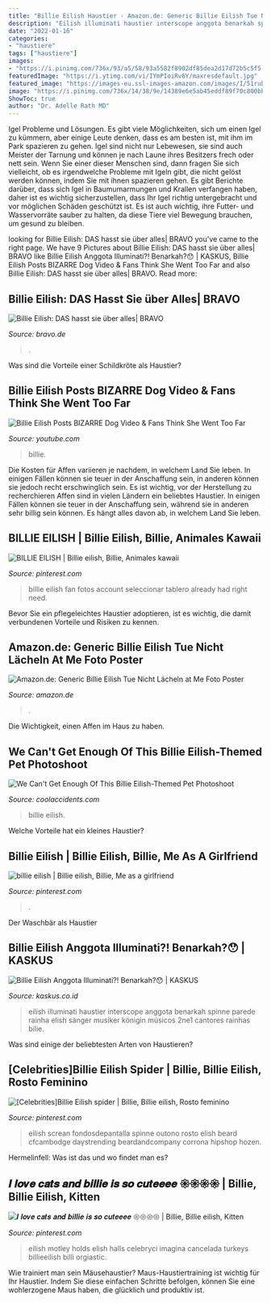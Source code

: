 ```yaml
---
title: "Billie Eilish Haustier - Amazon.de: Generic Billie Eilish Tue Nicht Lächeln At Me Foto Poster"
description: "Eilish illuminati haustier interscope anggota benarkah spinne parede rainha elish sänger musiker königin músicos 2ne1 cantores rainhas bilie"
date: "2022-01-16"
categories:
- "haustiere"
tags: ["haustiere"]
images:
- "https://i.pinimg.com/736x/93/a5/58/93a5582f8902df85dea2d17d72b5c5f5.jpg"
featuredImage: "https://i.ytimg.com/vi/IYmPIoiRv6Y/maxresdefault.jpg"
featured_image: "https://images-eu.ssl-images-amazon.com/images/I/51rubOETbvL._SY300_QL70_.jpg"
image: "https://i.pinimg.com/736x/14/38/9e/14389e6e5ab45eddf89f70c800bbe157.jpg"
ShowToc: true
author: "Dr. Adelle Rath MD"
---
```



Igel Probleme und Lösungen.
Es gibt viele Möglichkeiten, sich um einen Igel zu kümmern, aber einige Leute denken, dass es am besten ist, mit ihm im Park spazieren zu gehen. Igel sind nicht nur Lebewesen, sie sind auch Meister der Tarnung und können je nach Laune ihres Besitzers frech oder nett sein. Wenn Sie einer dieser Menschen sind, dann fragen Sie sich vielleicht, ob es irgendwelche Probleme mit Igeln gibt, die nicht gelöst werden können, indem Sie mit ihnen spazieren gehen.
Es gibt Berichte darüber, dass sich Igel in Baumumarmungen und Krallen verfangen haben, daher ist es wichtig sicherzustellen, dass Ihr Igel richtig untergebracht und vor möglichen Schäden geschützt ist. Es ist auch wichtig, ihre Futter- und Wasservorräte sauber zu halten, da diese Tiere viel Bewegung brauchen, um gesund zu bleiben.

	

		
looking for Billie Eilish: DAS hasst sie über alles| BRAVO you've came to the right page. We have 9 Pictures about Billie Eilish: DAS hasst sie über alles| BRAVO like Billie Eilish Anggota Illuminati?! Benarkah?😯 | KASKUS, Billie Eilish Posts BIZARRE Dog Video &amp; Fans Think She Went Too Far and also Billie Eilish: DAS hasst sie über alles| BRAVO. Read more:
		
    
## Billie Eilish: DAS Hasst Sie über Alles| BRAVO

<img loading=lazy src="https://www.bravo.de/assets/styles/image_style_article_image/public/billie_eilish_hasst_nerz-fell_klamotten.png?itok=EXoXKZVO" onerror="this.onerror=null;this.src='https://tse3.mm.bing.net/th?id=OIP.aIv8Gv0SgMwLmVTpmJMhOQHaE9&amp;pid=15.1';" alt="Billie Eilish: DAS hasst sie über alles| BRAVO">

_Source: bravo.de_

>. 

	

Was sind die Vorteile einer Schildkröte als Haustier?

    
## Billie Eilish Posts BIZARRE Dog Video &amp; Fans Think She Went Too Far

<img loading=lazy src="https://i.ytimg.com/vi/IYmPIoiRv6Y/maxresdefault.jpg" onerror="this.onerror=null;this.src='https://tse3.mm.bing.net/th?id=OIP.-YakYhj8U5i8SB3BAaiQtwHaEK&amp;pid=15.1';" alt="Billie Eilish Posts BIZARRE Dog Video &amp; Fans Think She Went Too Far">

_Source: youtube.com_

>billie. 

	

Die Kosten für Affen variieren je nachdem, in welchem Land Sie leben. In einigen Fällen können sie teuer in der Anschaffung sein, in anderen können sie jedoch recht erschwinglich sein. Es ist wichtig, vor der Herstellung zu recherchieren
Affen sind in vielen Ländern ein beliebtes Haustier. In einigen Fällen können sie teuer in der Anschaffung sein, während sie in anderen sehr billig sein können. Es hängt alles davon ab, in welchem Land Sie leben.

    
## BILLIE EILISH | Billie Eilish, Billie, Animales Kawaii

<img loading=lazy src="https://i.pinimg.com/736x/93/a5/58/93a5582f8902df85dea2d17d72b5c5f5.jpg" onerror="this.onerror=null;this.src='https://tse2.mm.bing.net/th?id=OIP.IVSNMUbLTb0pfOEeHs-XyQHaMR&amp;pid=15.1';" alt="BILLIE EILISH | Billie eilish, Billie, Animales kawaii">

_Source: pinterest.com_

>billie eilish fan fotos account seleccionar tablero already had right need. 

	

Bevor Sie ein pflegeleichtes Haustier adoptieren, ist es wichtig, die damit verbundenen Vorteile und Risiken zu kennen.

    
## Amazon.de: Generic Billie Eilish Tue Nicht Lächeln At Me Foto Poster

<img loading=lazy src="https://images-eu.ssl-images-amazon.com/images/I/51rubOETbvL._SY300_QL70_.jpg" onerror="this.onerror=null;this.src='https://tse2.mm.bing.net/th?id=OIP.wW5MHvu6Q6lBfYaplXfRbAAAAA&amp;pid=15.1';" alt="Amazon.de: Generic Billie Eilish Tue Nicht Lächeln at Me Foto Poster">

_Source: amazon.de_

>. 

	

Die Wichtigkeit, einen Affen im Haus zu haben.

    
## We Can&#039;t Get Enough Of This Billie Eilish-Themed Pet Photoshoot

<img loading=lazy src="https://www.coolaccidents.com/sites/g/files/g2000010276/files/styles/og_image/public/2021-02/billie-eilish-dog-photoshoot.jpg?itok=PcmDm7gk" onerror="this.onerror=null;this.src='https://tse3.mm.bing.net/th?id=OIP.A5hZWFyMr6CsJAXbcyPJJAHaD4&amp;pid=15.1';" alt="We Can&#039;t Get Enough Of This Billie Eilish-Themed Pet Photoshoot">

_Source: coolaccidents.com_

>billie eilish. 

	

Welche Vorteile hat ein kleines Haustier?

    
## Billie Eilish | Billie Eilish, Billie, Me As A Girlfriend

<img loading=lazy src="https://i.pinimg.com/736x/86/9a/f2/869af25489dbb13a04dd2f9eb0849668.jpg" onerror="this.onerror=null;this.src='https://tse2.mm.bing.net/th?id=OIP.l0vFBe7L2P3us7xyX1ossgHaNL&amp;pid=15.1';" alt="billie eilish | Billie eilish, Billie, Me as a girlfriend">

_Source: pinterest.com_

>. 

	

Der Waschbär als Haustier

    
## Billie Eilish Anggota Illuminati?! Benarkah?😯 | KASKUS

<img loading=lazy src="https://s.kaskus.id/images/2019/12/15/10765210_201912150934170464.png" onerror="this.onerror=null;this.src='https://tse4.mm.bing.net/th?id=OIP.OQILX14caAobuS7lk6SulAHaNK&amp;pid=15.1';" alt="Billie Eilish Anggota Illuminati?! Benarkah?😯 | KASKUS">

_Source: kaskus.co.id_

>eilish illuminati haustier interscope anggota benarkah spinne parede rainha elish sänger musiker königin músicos 2ne1 cantores rainhas bilie. 

	

Was sind einige der beliebtesten Arten von Haustieren?

    
## [Celebrities]Billie Eilish Spider | Billie, Billie Eilish, Rosto Feminino

<img loading=lazy src="https://i.pinimg.com/originals/94/8d/fb/948dfb4d507f796868132505d7a2e53e.jpg" onerror="this.onerror=null;this.src='https://tse1.mm.bing.net/th?id=OIP.UpJ9KrBPd8qePql9kcuuAgHaMw&amp;pid=15.1';" alt="[Celebrities]Billie Eilish spider | Billie, Billie eilish, Rosto feminino">

_Source: pinterest.com_

>eilish screan fondosdepantalla spinne outono rosto elish beard cfcambodge daystrending beardandcompany corrona hipshop hozen. 

	

Hermelinfell: Was ist das und wo findet man es?

    
## 𝑰 𝒍𝒐𝒗𝒆 𝒄𝒂𝒕𝒔 𝒂𝒏𝒅 𝒃𝒊𝒍𝒍𝒊𝒆 𝒊𝒔 𝒔𝒐 𝒄𝒖𝒕𝒆𝒆𝒆𝒆 𑁍𑁍𑁍𑁍 | Billie, Billie Eilish, Kitten

<img loading=lazy src="https://i.pinimg.com/736x/14/38/9e/14389e6e5ab45eddf89f70c800bbe157.jpg" onerror="this.onerror=null;this.src='https://tse4.mm.bing.net/th?id=OIP.kzGMI9QHupbPsXmTb63zmQHaIv&amp;pid=15.1';" alt="𝑰 𝒍𝒐𝒗𝒆 𝒄𝒂𝒕𝒔 𝒂𝒏𝒅 𝒃𝒊𝒍𝒍𝒊𝒆 𝒊𝒔 𝒔𝒐 𝒄𝒖𝒕𝒆𝒆𝒆𝒆 𑁍𑁍𑁍𑁍 | Billie, Billie eilish, Kitten">

_Source: pinterest.com_

>eilish motley holds elish halls celebryci imagina cancelada turkeys billieeilish billi orgiastic. 

	

Wie trainiert man sein Mäusehaustier?
Maus-Haustiertraining ist wichtig für Ihr Haustier. Indem Sie diese einfachen Schritte befolgen, können Sie eine wohlerzogene Maus haben, die glücklich und produktiv ist.

